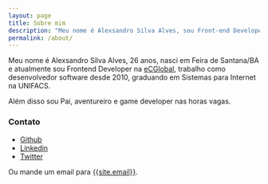 ```yaml
---
layout: page
title: Sobre mim
description: "Meu nome é Alexsandro Silva Alves, sou Front-end Developer"
permalink: /about/
---
```


Meu nome é Alexsandro Silva Alves, 26 anos, nasci em Feira de Santana/BA e atualmente sou Frontend Developer na [eCGlobal](http://ecglobalsolutions.com), trabalho como desenvolvedor software desde 2010, graduando em Sistemas para Internet na UNIFACS.

Além disso sou Pai, aventureiro e game developer nas horas vagas.

### Contato

 - [Github](https://github.com/{{site.github_username}})
 - [Linkedin](https://www.linkedin.com/in/{{site.linkedin_username}}/)
 - [Twitter](https://twitter.com/{{site.twitter_username}})

Ou mande um email para [{{site.email}}](mailto:{{site.email}}).

